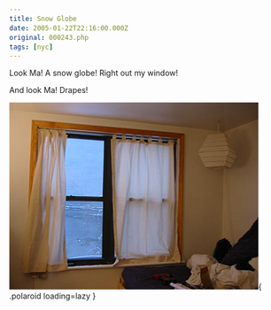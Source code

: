 ```yaml
---
title: Snow Globe
date: 2005-01-22T22:16:00.000Z
original: 000243.php
tags: [nyc]
---
```


Look Ma! A snow globe! Right out my window!

<!-- <OBJECT CLASSID="clsid:02BF25D5-8C17-4B23-BC80-D3488ABDDC6B" width="320" height="264" CODEBASE="http://www.apple.com/qtactivex/qtplugin.cab"><PARAM name="SRC" VALUE="./snowglobe.mov"><PARAM name="AUTOPLAY" VALUE="true"><PARAM name="CONTROLLER" VALUE="true"><PARAM name="LOOP" VALUE="true"><embed src="./snowglobe.mov" width="320" height="264" volume="50" autostart="true" loop="true" controller="true" scale="tofit""></OBJECT> -->

And look Ma! Drapes!

![img](./drapes.jpg){ .polaroid loading=lazy }
